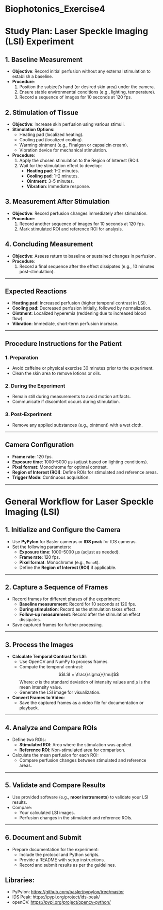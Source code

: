 # Biophotonics_Exercise4

# Study Plan: Laser Speckle Imaging (LSI) Experiment

## 1. Baseline Measurement
- **Objective**: Record initial perfusion without any external stimulation to establish a baseline.
- **Procedure**:
  1. Position the subject’s hand (or desired skin area) under the camera.
  2. Ensure stable environmental conditions (e.g., lighting, temperature).
  3. Record a sequence of images for 10 seconds at 120 fps.

## 2. Stimulation of Tissue
- **Objective**: Increase skin perfusion using various stimuli.
- **Stimulation Options**:
  - Heating pad (localized heating).
  - Cooling pad (localized cooling).
  - Warming ointment (e.g., Finalgon or capsaicin cream).
  - Vibration device for mechanical stimulation.
- **Procedure**:
  1. Apply the chosen stimulation to the Region of Interest (ROI).
  2. Wait for the stimulation effect to develop:
     - **Heating pad**: 1–2 minutes.
     - **Cooling pad**: 1–2 minutes.
     - **Ointment**: 3–5 minutes.
     - **Vibration**: Immediate response.

## 3. Measurement After Stimulation
- **Objective**: Record perfusion changes immediately after stimulation.
- **Procedure**:
  1. Record another sequence of images for 10 seconds at 120 fps.
  2. Mark stimulated ROI and reference ROI for analysis.

## 4. Concluding Measurement
- **Objective**: Assess return to baseline or sustained changes in perfusion.
- **Procedure**:
  1. Record a final sequence after the effect dissipates (e.g., 10 minutes post-stimulation).

---

## Expected Reactions
- **Heating pad**: Increased perfusion (higher temporal contrast in LSI).
- **Cooling pad**: Decreased perfusion initially, followed by normalization.
- **Ointment**: Localized hyperemia (reddening due to increased blood flow).
- **Vibration**: Immediate, short-term perfusion increase.

---

## Procedure Instructions for the Patient
### 1. Preparation
- Avoid caffeine or physical exercise 30 minutes prior to the experiment.
- Clean the skin area to remove lotions or oils.

### 2. During the Experiment
- Remain still during measurements to avoid motion artifacts.
- Communicate if discomfort occurs during stimulation.

### 3. Post-Experiment
- Remove any applied substances (e.g., ointment) with a wet cloth.

---

## Camera Configuration
- **Frame rate**: 120 fps.
- **Exposure time**: 1000–5000 µs (adjust based on lighting conditions).
- **Pixel format**: Monochrome for optimal contrast.
- **Region of Interest (ROI)**: Define ROIs for stimulated and reference areas.
- **Trigger Mode**: Continuous acquisition.

---

# General Workflow for Laser Speckle Imaging (LSI)

## **1. Initialize and Configure the Camera**
- Use **PyPylon** for Basler cameras or **IDS peak** for IDS cameras.
- Set the following parameters:
  - **Exposure time**: 1000–5000 µs (adjust as needed).
  - **Frame rate**: 120 fps.
  - **Pixel format**: Monochrome (e.g., `Mono8`).
  - Define the **Region of Interest (ROI)** if applicable.

---

## **2. Capture a Sequence of Frames**
- Record frames for different phases of the experiment:
  - **Baseline measurement**: Record for 10 seconds at 120 fps.
  - **During stimulation**: Record as the stimulation takes effect.
  - **Follow-up measurement**: Record after the stimulation effect dissipates.
- Save captured frames for further processing.

---

## **3. Process the Images**
- **Calculate Temporal Contrast for LSI**:
  - Use OpenCV and NumPy to process frames.
  - Compute the temporal contrast:
        $$LSI = \frac{\sigma}{\mu}$$
        Where:
        $\sigma$ is the standard deviation of intensity values and
        $\mu$ is the mean intensity value.
  - Generate the LSI image for visualization.
- **Convert Frames to Video**:
  - Save the captured frames as a video file for documentation or playback.

---

## **4. Analyze and Compare ROIs**
- Define two ROIs:
  - **Stimulated ROI**: Area where the stimulation was applied.
  - **Reference ROI**: Non-stimulated area for comparison.
- Calculate the mean perfusion for each ROI:
  - Compare perfusion changes between stimulated and reference areas.

---

## **5. Validate and Compare Results**
- Use provided software (e.g., **moor instruments**) to validate your LSI results.
- Compare:
  - Your calculated LSI images.
  - Perfusion changes in the stimulated and reference ROIs.

---

## **6. Document and Submit**
- Prepare documentation for the experiment:
  - Include the protocol and Python scripts.
  - Provide a README with setup instructions.
  - Record and submit results as per the guidelines.


## Libraries:

- PyPylon: https://github.com/basler/pypylon/tree/master 
- IDS Peak: https://pypi.org/project/ids-peak/ 
- openCV: https://pypi.org/project/opencv-python/